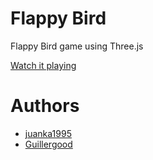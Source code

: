 # Flappy Bird
Flappy Bird game using Three.js

[Watch it playing](https://juanka1995.github.io/flappy_bird/)

# Authors
- [juanka1995](https://github.com/juanka1995)
- [Guillergood](https://github.com/Guillergood)
